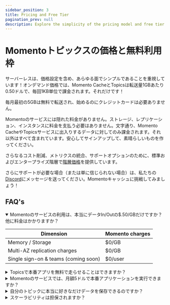 ```yaml
---
sidebar_position: 3
title: Pricing and Free Tier
pagination_prev: null
description: Explore the simplicity of the pricing model and free tier information for Momento Topics
---
```


# Momentoトピックスの価格と無料利用枠

サーバーレスは、価格設定を含め、あらゆる面でシンプルであることを重視しています！オンデマンド価格では、Momento CacheとTopicsは転送量1GBあたり0.50ドルで、毎回1KB単位で課金されます。それだけです！

毎月最初の5GBは無料で転送され、始めるのにクレジットカードは必要ありません。

Momentoのサービスには隠れた料金がありません。ストレージ、レプリケーション、インスタンスに料金を支払う必要はありません。文字通り、Momento CacheやTopicsサービスに出入りするデータに対してのみ課金されます。それ以外はすべて含まれています。安心してサインアップして、素晴らしいものを作ってください。

さらなるコスト削減、メトリクスの統合、サポートオプションのために、標準およびエンタープライズ階層で[階層価格](https://www.gomomento.com/pricing)を提供しています。

さらにサポートが必要な場合（または単に信じられない場合）は、私たちの[Discord](https://discord.gg/Z7FSXB89)にメッセージを送ってください。Momentoキャッシュに挑戦してみましょう！

## FAQ's

<details open>
  <summary>Momentoのサービスの利用は、本当にデータIn/Outの$.50/GBだけですか？他に料金はかかりますか？</summary>

| Dimension                            | Momento charges           |
|--------------------------------------|---------------------------|
| Memory / Storage                     | $0/GB                     |
| Multi-AZ replication charges         | $0/GB                     |
| Single sign-on & teams (coming soon) | $0/user                   |

 </details>

<details>
<summary>Topicsで本番アプリを無料で走らせることはできますか？</summary>
もちろんです！無料利用枠と低使用量枠は単なる課金です。 40GB/月を使用しても、40TB/月を使用しても、まったく同じサービスと機能です。マルチ AZ レプリケーション、ホット キー保護、バーストを処理するための自動スケーリングなどの可用性機能をすべて利用できます。無料枠では、<a href="../develop/authentication">きめ細かい認証トークン</a>やエンドツーエンドの暗号化など、すべてのセキュリティ機能を無料で利用できます。

低い秒間リクエスト数のワークフローを処理するためにクラスタ全体をプロビジョニングしている顧客をよく見かけます。それらをHAにしたいのであれば、複数のノードが必要です。CICDを信じているのであれば、同じようなサイズのクラスタをステージング中、そしておそらく開発中にも持っている可能性が高いと言えます。これは大きな負担です！マシンの電源を切って、環境を守りましょう。Momentoへ！
</details>

<details>
  <summary>Momentoのサービスでは、月額5ドルで本番アプリケーションを実行できますか？</summary>
もちろんです！毎月15GBのデータをMomento Cacheに出し入れする場合、最初の5GBは無料、残りの10GBは毎月$0.50/GBを支払います。エンタープライズグレードの可用性、セキュリティ、パフォーマンスを、Momentoであらゆるスケールでご利用ください。


クレイジーに聞こえるかもしれないが、これをやったのは我々が初めてではありません。Amazon DynamoDBやAmazon S3など、他のサーバーレス・サービスでもこれを体験することができます！
</details>

<details>
  <summary>自分のトピックに本当に好きなだけデータを保存できるのですか？</summary>
そうです！キャッシュ内のデータ量ではなく、インバウンドとアウトバウンドのデータ転送に対して課金されます。
</details>

<details>
  <summary>スケーラビリティは担保されますか？</summary>
そうです！Momentoサービスは、アプリケーションのストーリーを将来にわたって保証する最良の方法です。1秒間リクエストでも100万秒間リクエストでも、Momento Cacheは非常に素早く追加でき、バックグラウンドに消えていき、意識することはありません。使用した分だけ支払うだけなので、大金を使わずにスケーラブルなキャッシュを手に入れることができます。
</details>
